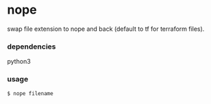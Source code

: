 # nope  
  
swap file extension to nope and back (default to tf for terraform files).  
  
### dependencies  
  
python3  
  
### usage  
  
`$ nope filename`  
